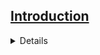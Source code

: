 
## [Introduction](https://gannawag.github.io/IR_management_analytics/_lectures/Lecture%201%20Introduction.html#/title-slide)
<details>
*BA Chapter 1 Introduction to Business Analytics*
<\details>

## Basic Stats Review

*AI Chapter 1-2: The Age of AI; Rethinking the Firm*

*BA Chapter 2-3 Describing the Distribution of a Variables; Finding Relationships among Variables*

## Business Intelligence Tools

*AI Chapter 3-4 the AI Factory; Re-architecting the Firm*

*BA Chapter 4 Business Intelligence (BI) Tools for Data Analysis*

## PowerBI

## Strategy Simulation

*AI 5-6 Becoming an AI company; Strategy for a New Age*

*Data Analytics Simulation: Strategic Decision Making*

## Decision Making Under Uncertainty

*Data Analytics Simulation Debrief* 

*BA Chapter 6 Decision Making under Uncertainty*

## Emerging Technology Presentation

*AI Chapter 7-8 Strategic Collisions; the Ethics of Digital Scale, Scope and Learning*

## Regression

*BA Chapter 10 Estimating Relationships* 

*BA Chapter 11 Regression Analysis: Statistical Inference*

## IT Management Simulation

*AI Chapter 9-10 the New Meta; A Leadership Mandate*

## Time Series

*BA Chapter 12 Time Series Analysis and Forecasting*

## Opimization Modeling

*BA Chapter 13 Introduction to Optimization Modeling*

## Project Presentations